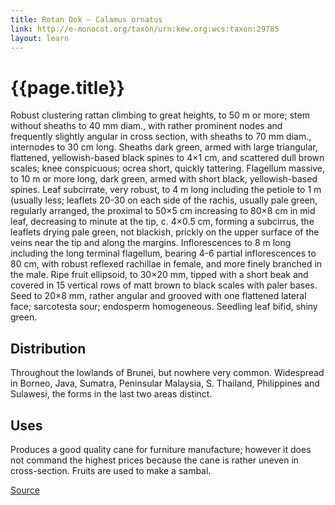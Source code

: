 ```yaml
---
title: Rotan Dok – Calamus ornatus
link: http://e-monocot.org/taxon/urn:kew.org:wcs:taxon:29785
layout: learn
---
```

# {{page.title}}

Robust clustering rattan climbing to great heights, to 50 m or more; stem without sheaths to 40 mm diam., with rather prominent nodes and frequently slightly angular in cross section, with sheaths to 70 mm diam., internodes to 30 cm long. Sheaths dark green, armed with large triangular, flattened, yellowish-based black spines to 4×1 cm, and scattered dull brown scales; knee conspicuous; ocrea short, quickly tattering. Flagellum massive, to 10 m or more long, dark green, armed with short black, yellowish-based spines. Leaf subcirrate, very robust, to 4 m long including the petiole to 1 m (usually less; leaflets 20-30 on each side of the rachis, usually pale green, regularly arranged, the proximal to 50×5 cm increasing to 80×8 cm in mid leaf, decreasing to minute at the tip, c. 4×0.5 cm, forming a subcirrus, the leaflets drying pale green, not blackish, prickly on the upper surface of the veins near the tip and along the margins. Inflorescences to 8 m long including the long terminal flagellum, bearing 4-6 partial inflorescences to 80 cm, with robust reflexed rachillae in female, and more finely branched in the male. Ripe fruit ellipsoid, to 30×20 mm, tipped with a short beak and covered in 15 vertical rows of matt brown to black scales with paler bases. Seed to 20×8 mm, rather angular and grooved with one flattened lateral face; sarcotesta sour; endosperm homogeneous. Seedling leaf bifid, shiny green.

## Distribution
Throughout the lowlands of Brunei, but nowhere very common. Widespread in Borneo, Java, Sumatra, Peninsular Malaysia, S. Thailand, Philippines and Sulawesi, the forms in the last two areas distinct.

## Uses
Produces a good quality cane for furniture manufacture; however it does not command the highest prices because the cane is rather uneven in cross-section. Fruits are used to make a sambal.

[Source](page.link)
